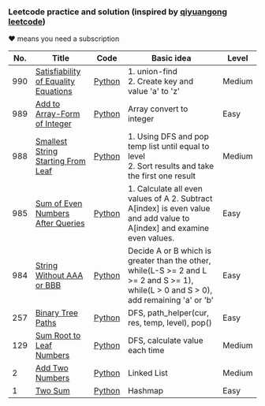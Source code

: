### Leetcode practice and solution (inspired by [qiyuangong leetcode](https://github.com/qiyuangong/leetcode))
♥ means you need a subscription

| No. | Title | Code | Basic idea | Level |
| -------- | -------- | -------- | --------| --------|
| 990     | [Satisfiability of Equality Equations](https://leetcode.com/problems/satisfiability-of-equality-equations/)     | [Python](https://github.com/Anch9999/leetcode/blob/master/python/0990_satisfiability_of_equality_equations.py)  | 1. union-find <br>2. Create key and value 'a' to 'z' | Medium |
| 989     | [Add to Array-Form of Integer](https://leetcode.com/problems/add-to-array-form-of-integer/)     | [Python](https://github.com/Anch9999/leetcode/blob/master/0989_add_to_array_form_of_integer.py)  | Array convert to integer | Easy |
| 988     | [Smallest String Starting From Leaf](https://leetcode.com/problems/smallest-string-starting-from-leaf/)     | [Python](https://github.com/Anch9999/leetcode/blob/master/python/0988_smallest_string_starting_from_leaf.py)  | 1. Using DFS and pop temp list until equal to level<br>2. Sort results and take the first one result| Medium |
| 985    | [Sum of Even Numbers After Queries](https://leetcode.com/problems/sum-of-even-numbers-after-queries/)     | [Python](https://github.com/Anch9999/leetcode/blob/master/python/0985_sum_of_even_numbers_after_queries.py)  | 1. Calculate all even values of A 2. Subtract A[index] is even value and add value to A[index] and examine even values.| Easy |
| 984    | [String Without AAA or BBB](https://leetcode.com/problems/string-without-aaa-or-bbb/)     | [Python](https://github.com/Anch9999/leetcode/blob/master/python/0984_string_without_AAA_or_BBB.py)  |Decide A or B which is greater than the other, while(L-S >= 2 and L >= 2 and S >= 1), while(L > 0 and S > 0), add remaining 'a' or 'b'| Easy |
| 257     | [Binary Tree Paths](https://leetcode.com/problems/binary-tree-paths/)     | [Python](https://github.com/Anch9999/leetcode/blob/master/python/0257_binary_tree_paths.py)  | DFS, path_helper(cur, res, temp, level), pop()| Easy |
| 129     | [Sum Root to Leaf Numbers](https://leetcode.com/problems/sum-root-to-leaf-numbers/)     | [Python](https://github.com/Anch9999/leetcode/blob/master/python/0129_sum_root_to_leaf_numbers.py)  | DFS, calculate value each time | Medium |
| 2     | [Add Two Numbers](https://leetcode.com/problems/add-two-numbers/)     | [Python](https://github.com/Anch9999/leetcode/blob/master/python/0002_add_two_numbers.py)  | Linked List| Medium |
| 1     | [Two Sum](https://leetcode.com/problems/two-sum/)     | [Python](https://github.com/Anch9999/leetcode/blob/master/python/0001_two_sum.py)  | Hashmap| Easy |
